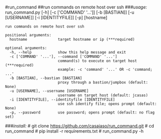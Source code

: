 #run_command
##run commands on remote host over ssh
###_usage:_ 
    run_command.py [-h] [-c ['COMMAND' '...']] [-b [BASTIAN]] [-u [USERNAME]] [-i [IDENTITYFILE]] [-p] [hostname]

    run commands on remote host over ssh

    positional arguments:
      hostname              target hostname or ip (***required)

    optional arguments:
      -h, --help            show this help message and exit
      -c ['COMMAND' '...'], --command ['COMMAND' '...']
                            command(s) to execute on target host (***required)
                            example: -c 'command' '...' OR -c 'command; ...'
      -b [BASTIAN], --bastian [BASTIAN]
                            proxy through a bastion/jumpbox (default: None)
      -u [USERNAME], --username [USERNAME]
                            username on target host (default: jcasas)
      -i [IDENTITYFILE], --identityfile [IDENTITYFILE]
                            use ssh identify file; opens prompt (default: None)
      -p, --password        use password; opens prompt (default: no flag set)
###_install:_
    # git clone https://github.com/casajaso/run_command.git
    # cd run_command
    # pip install -r requirements.txt
    # run_command.py -h
